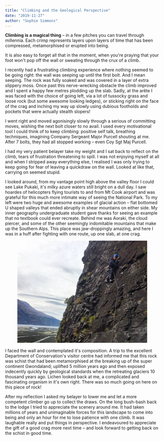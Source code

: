 ```yaml
---
title: "Climbing and the Geological Perspective"
date: "2019-11-27"
author: "Sophie Simmons"
---
```


**Climbing is a magical thing** – in a few pitches you can travel through millennia. Each crimp represents layers upon layers of time that has been compressed, metamorphised or erupted into being.

It is also easy to forget all that in the moment, when you're praying that your foot won't pop off the wall or sweating through the crux of a climb.

I recently had a frustrating climbing experience where nothing seemed to be going right: the wall was seeping up until the first bolt. And I mean seeping. The rock was fully soaked and was covered in a layer of extra slippery moss. Once past this nerve-wrecking obstacle the climb improved and I spent a happy few metres plodding up the slab. Sadly, at the arête I was faced with the choice of going left, via a lot of tussocky grass and loose rock (but some awesome looking ledges), or sticking right on the face of the crag and inching my way up slowly using dubious footholds and pockets that were actually stealth slopers!

I went right and moved agonisingly slowly through a serious of committing moves, wishing the next bolt closer to no avail. I used every motivational tool I could think of to keep climbing: positive self talk, breathing techniques, imagining Company Sergeant Major Purcell shouting at me. After 7 bolts, they had all stopped working – even Coy Sgt Maj Purcell.

I had my very patient belayer take my weight and I sat back to reflect on the climb, tears of frustration threatening to spill. I was not enjoying myself at all and when I stripped away everything else, I realised I was only trying to keep going for fear of leaving a quickdraw on the wall. Looked at like that, carrying on seemed stupid.

I looked around, from my vantage point high above the valley floor I could see Lake Pukaki, it's milky azure waters still bright on a dull day. I saw hoardes of helicopters flying tourists to and from Mt Cook airport and was grateful for this much more intimate way of seeing the National Park. To my left were two huge and awesome examples of glacial action – flat bottomed U shaped valleys that ended abruptly in shear mountains on either side. My inner geography undergraduate student gave thanks for seeing an example that no textbook could ever recreate. Behind me was Aoraki, the cloud piercer, and some of the other seemingly indomitable mountains that make up the Southern Alps. This place was jaw-droppingly amazing, and here I was in a huff after fighting with one route, up one slab, at one crag.

<figure>
    <img src="./Climbing_Secret_Squirrel.jpg" alt="me on the face of Great Squirrel">
</figure>

I faced the wall and contemplated it's composition. A trip to the excellent Department of Conservation's visitor centre had informed me that this rock was schist that had been metamorphised at the breaking up of the super continent Gwondaland; uplifted 5 million years ago and then exposed indecently quickly by geological standards when the retreating glaciers 10 thousand years ago. Lichen looked back at me, a complicated and fascinating organism in it's own right. There was so much going on here on this piece of rock!

After my reflection I asked my belayer to lower me and let a more competent climber go up to collect the draws. On the long bush-bash back to the lodge I tried to appreciate the scenery around me. It had taken millions of years and unimaginable forces for this landscape to come into being and only an hour for me to lose patience with one climb. It was laughable really and put things in perspective. I endeavoured to appreciate the gift of a good crag more next time – and look forward to getting back on the schist in good time.
